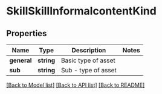 # SkillSkillInformalcontentKind

## Properties
Name | Type | Description | Notes
------------ | ------------- | ------------- | -------------
**general** | **string** | Basic type of asset | 
**sub** | **string** | Sub - type of asset | 

[[Back to Model list]](../README.md#documentation-for-models) [[Back to API list]](../README.md#documentation-for-api-endpoints) [[Back to README]](../README.md)


